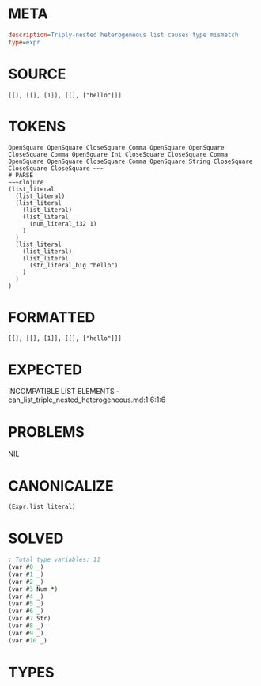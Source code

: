 # META
~~~ini
description=Triply-nested heterogeneous list causes type mismatch
type=expr
~~~
# SOURCE
~~~roc
[[], [[], [1]], [[], ["hello"]]]
~~~
# TOKENS
~~~text
OpenSquare OpenSquare CloseSquare Comma OpenSquare OpenSquare CloseSquare Comma OpenSquare Int CloseSquare CloseSquare Comma OpenSquare OpenSquare CloseSquare Comma OpenSquare String CloseSquare CloseSquare CloseSquare ~~~
# PARSE
~~~clojure
(list_literal
  (list_literal)
  (list_literal
    (list_literal)
    (list_literal
      (num_literal_i32 1)
    )
  )
  (list_literal
    (list_literal)
    (list_literal
      (str_literal_big "hello")
    )
  )
)
~~~
# FORMATTED
~~~roc
[[], [[], [1]], [[], ["hello"]]]
~~~
# EXPECTED
INCOMPATIBLE LIST ELEMENTS - can_list_triple_nested_heterogeneous.md:1:6:1:6
# PROBLEMS
NIL
# CANONICALIZE
~~~clojure
(Expr.list_literal)
~~~
# SOLVED
~~~clojure
; Total type variables: 11
(var #0 _)
(var #1 _)
(var #2 _)
(var #3 Num *)
(var #4 _)
(var #5 _)
(var #6 _)
(var #7 Str)
(var #8 _)
(var #9 _)
(var #10 _)
~~~
# TYPES
~~~roc
~~~
